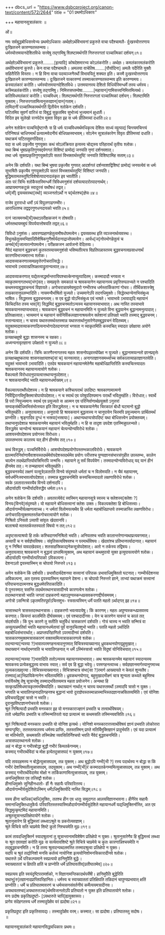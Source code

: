 +++
dbcs_url = "https://www.dsbcproject.org/canon-text/content/572/2644"
title = "01 प्रथमोऽधिकारः"

+++
महायानसूत्रालंकारः 
॥

ओं॥

नमः सर्वबुद्धबोधिसत्त्वेभ्यः 
प्रथमोऽधिकारः 
अर्थज्ञोऽर्थविभावनां प्रकुरुते वाचा पदैश्चामलै-
र्दुःखस्योत्तरणाय दुःखितजने कारुण्यतस्तन्मयः।  
धर्मस्योत्तमयानदेशितविधेः सत्त्वेषु तद्‍गामिषु 
श्लिष्टामर्थगतिं निरुत्तरगतां पञ्चात्मिकां दर्शयन्॥१॥

अर्थज्ञोऽर्थविभावनां प्रकुरुते.........[इत्यादि] कोषदेशमारभ्य कोऽलंकरोति। अर्थज्ञः। कमलंकारमलंकरोति अर्थविभावनां कुरुते। केन वाचा पदैश्चामलैः। अमलया वाचेतिष........[पौर्यादिना] अमलैः पदैरिति युक्तैः सहितैरिति विस्तरः। न हि विना वाचा पदव्यञ्जनैरर्थो विभावयितुं शक्यत इति। कस्मै दुःखस्योत्तरणाय दुःखितजने कारुण्यतस्तन्मयः। दुःखितजने यत्कारुण्यं तस्मात्कारुण्यतस्तन्मय इति कारुण्यमयः। कस्यालंकारं करोति। धर्मस्योत्तमयानदेशितविधेः। उत्तमयानस्य देशितो विधिर्यस्मिन्धर्मे तस्य धर्मस्य। कस्मिन्नलंकरोति। सत्त्वेषु तद्‍गामिषु। निमित्तसप्तम्येषा.........[महायान]गामिसत्त्वनिमित्तमित्यर्थः। कतिविधमलंकारं करोति। पञ्चविधम्। श्लिष्टामर्थगतिं निरुत्तरगतां पञ्चात्मिकां दर्शयन्। श्लिष्टामिति युक्ताम्। निरुत्तरगतामित्यनुत्तरज्ञान[यान]गताम्।  
तामिदानीं पञ्चात्मिकामर्थगतिं द्वितीयेन श्लोकेन दर्शयति।  
घटितमिव सुवर्णं वारिजं वा विबुद्धं 
सुकृतमिव सुभोज्यं भुज्यमानं क्षुधार्तैः।  
विदित इव सुलेखो रत्नपेटेव मुक्ता 
विवृत इह स धर्मः प्रीतिमग्र्यां दधाति॥२॥

अनेन श्लोकेन पञ्चभिर्दृष्टान्तैः स हि धर्मः पञ्चविधमर्थमधिकृत्य देशितः साध्यं व्युत्पाद्यं चिन्त्यमचिन्त्यं परिनिष्पन्नं चाधिगमार्थं प्रत्यात्मवेदनीयं बोधिपक्षस्वभावम्। सोऽनेन सूत्रालंकारेण विवृतः प्रीतिमग्र्यां दधाति। यथाक्रमं घटितसुवर्णादिवत्।  
यदा स धर्मः प्रकृत्यैव गुणयुक्तः कथं सोऽलंक्रियत इत्यस्य चोद्यस्य परिहारार्थं तृतीयः श्लोकः।  
यथा बिम्बं भूषाप्रकृतिगुणवद्दर्पणगतं 
विशिष्टं प्रामोद्यं जनयति नृणां दर्शनवशात्।  
तथा धर्मः सूक्तप्रकृतिगुणयुक्तोऽपि सततं 
विभक्तार्थस्तुष्टिं जनयति विशिष्टामिह सताम्॥३॥

अनेन किं दर्शयति। यथा बिम्बं भूषया प्रकृत्यैव गुणवत् आदर्शगतं दर्शनवशाद्विशिष्टं प्रामोद्यं जनयत्येवं स धर्मः सुभाषितैः प्रकृत्यैव गुणयुक्तोऽपि सततं विभक्तार्थस्तुष्टिं विशिष्टां जनयति। बुद्धिमतामतस्तुष्टिविशेषोत्पादनादलंकृत इव भवतीति।  
अतः परं त्रिभिः श्लोकैस्तस्मिन्धर्मे त्रिविधमनुशंसं दर्शयत्यादरोत्पादनार्थम्।  
आघ्रायमाणकटुकं स्वादुरसं यथौषधं तद्वत्।  
धर्म[र्मो] द्वयव्यवस्था[स्थो] व्यञ्जनतोऽर्थो न च[र्थतश्च]ज्ञेयः॥४॥

राजेव दुराराधो धर्मो ऽयं विपुलगाढगम्भीरः।  
आराधितश्च तद्वद्वरगुणधनदायको भवति॥५॥

रत्नं जात्यमनर्थं[र्घं]यथाऽपरीक्षकजनं न तोषयति।  
धर्मस्तथायमबुघं विपर्ययात्तोषयति तद्वत्॥६॥

त्रिविधो ऽनुशंसः। आवरणप्रहाणहेतुत्वमौषधोपमत्वेन। द्वयव्यवस्थ इति व्यञ्जनार्थव्यवस्थः। विभुत्वहेतुत्वमभिज्ञादिवैशेषिकगुणैर्श्वर्यदानाद्राजोपमत्वेन। आर्यध[ज]नोपभोगहेतुत्वं च अनर्थ[र्घ]जात्यरत्नोपमत्वेन। परीक्षकजन आर्यजनो वेदितव्यः।  
नैवेदं महायानं बुद्धवचनं कुतस्तस्यायमनुशंसो भविष्यतीत्यत्र विप्रतिपन्नास्तस्य बुद्धवचनत्वप्रसाधनार्थं कारणविभाज्यमारभ्य श्लोकः।  
आदावव्याकरणात्समप्रवृत्तेरगोचरात्सिद्धेः।  
भावाभावे ऽभावात्प्रतिपक्षत्वाद्रुतान्यत्वात्॥७॥

आदावव्याकरणात् यद्येतत्सद्धर्मान्तरायिपश्चात्केनाप्युत्पादितम्। कस्मादादौ भगवता न व्याकृतमनागतभय[भंग]वत्। समप्रवृत्तेः समकालं च श्रावकयानेन महायानस्य प्रवृत्तिरुपलभ्यते न पश्चादिति कथमस्याबुद्धवचनत्वं विज्ञायते। अगोचरान्नायमेवमुदारो गम्भीरश्च धर्मस्तार्किकाणां गोचरः। तीर्थिकशास्त्रेषु तत्प्रकारानुपलम्भादिति। नायमन्यैर्भाषितो युज्यते। उच्यमानेऽपि तदनधिमुक्तेः। सिद्धेरथान्येनाभिसंबुध्य भाषितः। सिद्धमस्य बुद्धवचनत्वम्। स एव बुद्धो योऽभिसंबुध्य एवं भाषते। भावाभावे ऽभावाद्यदि महायानं किंचिदस्ति तस्य भाव[वे] सिद्धमिदं बुद्धवचनमतोऽन्यस्य महायानस्याभावात्। अथ नास्ति तस्याभावे श्रावकयानस्याप्यभावात्। श्रावकयानं बुद्धवचनं न महायानमिति न युज्यते विना बुद्धयानेन बुद्धानामनुत्पादात्। प्रतिपक्षत्वात्। भाव्यमानं च महायानं सर्वनिर्विकल्पज्ञानाश्रयत्वेन क्लेशानां प्रतिपक्षो भवति तस्माद् बुद्धवचनम्। रुतान्यत्वात्। न चास्य यथारुतमर्थस्तस्मान्न यथारुतार्थानुसारेणेदमबुद्धवचनं वेदितब्यम्।  
यदुक्तमादावव्याकरणादित्यनाभोगादेतदनागतां भगवता न व्याकृतमिति कस्यचित् स्यादत उपेक्षाया अयोगे श्लोकः।  
प्रत्यक्षचक्षुषो बुद्धाः शासनस्य च रक्षकाः।  
अध्मन्यनावृतज्ञाना उपेक्षातो न युज्यते॥८॥

अनेन किं दर्शयति। त्रिभिः कारणैरनागतस्य महतः शासनोपद्रवस्योपेक्षा न युज्यते। बुद्धानामयत्नतो ज्ञानप्रवृत्तेः प्रत्यक्षचक्षुष्कतया शासनरक्षायाश्च[यां च] यत्नवत्वात्। अनागतज्ञानसमर्थ्याच्च सर्वकालाव्याहतज्ञानतयेति।  
यदुक्तं भावाभावे ऽभावादिति। एतदेव श्रावकयानं महायानमेतेनैव महाबोधिप्राप्तिरिति कस्यचित्स्यादतः श्रावकयानस्य महायानत्वायोगे श्लोकः।  
वैकल्यतो विरोधादनुपायत्वात्तथाप्यनुपदेशात्।  
न श्रावकयानमिदं भवति महायानधर्माख्यम्॥९॥

वैकल्यात्परार्थोपदेशस्य। न हि श्रावकयाने कश्चित्परार्थ उपदिष्टः श्रावकाणामात्मनो निर्विद्विरागविमुक्तिमात्रोपायोपदेशात्। न च स्वार्थ एव परेषूपदिश्यमानः परार्थो भवितुमर्हति। विरोधात्। स्वार्थे हि परो नियुज्यमानः स्वार्थ एव प्रयुज्यते स आत्मन एव परिनिर्वाणार्थप्रयुक्तो ऽनुत्तरां सम्यक्‌संबोधिमभिसंभोत्स्यत इति विरुद्धमेतत्। न च श्रावकयानेनैव चिरकालं बोधौ घटमानो बुद्धो भवितुमर्हति। अनुपायत्वात्। अनुपायो हि श्रावकयानं बुद्धत्वस्य न चानुपायेन चिरमपि प्रयुज्यमानः प्रार्थितमर्थं प्राप्नोति। श्रृङ्गादिव दुग्धं न भस्रया[भस्रायाः]। अथान्यथाप्यत्रोपदिष्टं यथा बोधिसत्त्वेन प्रयोक्तव्यम्। तथाप्यनुपदेशान्न श्रावकयानमेव महायानं भवितुर्महति। न हि स तादृश उपदेश एतस्मिन्नुपलभ्यते।  
विरुद्धमेव चान्योन्यं श्रावकयानं महायानं चेत्यन्योन्यविरोधे श्लोकः।  
आशयस्योपदेशस्य प्रयोगस्य विरोधतः।  
उपस्तम्भस्य कालस्य यत् हीनं हीनमेव तत्॥१०॥

कथं विरुद्धम्। पञ्चभिर्विरोधैः। आशयोपदेशप्रयोगोपस्तम्भकालविरोधैः। श्रावकयाने ह्यात्मपरिनिर्वाणायैवाशयस्तदर्थमेवोपदेशस्तदर्थमेव प्रयोगः परीत्तश्च पुण्यज्ञानसंभारसंगृहीत उपस्तम्भः, कालेन चाल्पेन तदर्थप्राप्तिर्यावत्त्रिभिरपि जन्मभिः। महायाने तु सर्वं विपर्ययेण। तस्मादन्योन्यविरोधाद् यद् यानं हीनं हीनमेव तत्। न तन्महायानं भवितुमर्हति।  
बुद्धवचनस्येदं लक्षणं यत्सूत्रेऽवतरति विनये संदृश्यते धर्मतां च न विलोमयति। न चैवं महायानम्, सर्वधर्मनिःस्वभावत्वोपदेशात्। तस्मान्न बुद्धवचनमिति कस्यचित्स्यादतो लक्षणाविरोधे श्लोकः।  
स्वके ऽवतारात्स्वस्यैव विनये दर्शनादपि।  
औदार्यादपि गाम्भीर्यादविरुद्धैव धर्मता॥११॥

अनेन श्लोकेन किं दर्शयति। अवतरत्येवेदं स्वस्मिन् महायानसूत्रे स्वस्य च क्लेशस्य[क्लेशः ?] विनयः[विनये]संदृश्यते। यो महायाने बोधिसत्त्वानां क्लेशः उक्तः। विकल्पक्लेशा हि बोधिसत्त्वाः। औदार्यगाम्भीर्यलक्षणत्वाच्च। न धर्मतां विलोमयत्यथैव हि धर्मता महाबोधिप्राप्तये तस्मान्नास्ति लक्षणविरोधः।  
अगोचरादित्युक्तमतर्स्तकगोचरत्वायोगे श्लोकः।  
निश्रितो ऽनियतो ऽव्यापी सांवृतः खेदवानपि।  
बालाश्रयो मतस्तर्कस्तस्यातो विषयो न तत्॥१२॥

अदृष्टसत्याश्रयो हि तर्कः कश्चिदागमनिश्रितो भवति। अनियतश्च भवति कालान्तरेणान्यथाप्रत्यवगमात्। अव्यापी च न सर्वज्ञेयविषयः। संवृतिसत्यविषयश्च न परमार्थविषयः। खेदवांश्च प्रतिभानपर्यादानात्। महायानं तु न निश्रितं यावदखेदवत्। शतसाहस्रिकाद्यनेकसूत्रोपदेशात्। अतो न तर्कस्य तद्विषयः।  
अनुपायत्वात् श्रावकयाने न बुद्धत्वं प्राप्तमित्युक्तम्, अथ महायानं कथमुपायो युक्त इत्युपायत्वयोगे श्लोकः।  
औदार्यादपि गाम्भीर्यात्परिपाको ऽविकल्पना।  
देशनाऽतो द्वयस्यास्मिन् स चोपायो निरुत्तरे॥१३॥

अनेन श्लोकेन किं दर्शयति। प्रभावौदार्यदेशनया सत्त्वानां परिपाकः प्रभावाधिमुक्तितो घटनात्। गाम्भीर्यदेशनया अविकल्पना, अत एतस्य द्वयस्यास्मिन् महायाने देशना। स चोपायो निरुत्तरे ज्ञाने, ताभ्यां यथाक्रमं सत्त्वानां परिपाचनादात्मनश्च बुद्धधर्मपरिपाकादिति।  
ये पुनरस्मात् त्रसन्ति तदर्थमस्थानत्रासादीनवे कारणत्वेन श्लोकः।  
तदस्थानत्रासो भवति जगतां दाहकरणो
महाऽपुण्यस्कन्धप्रसवकरणाद्दीर्घसमयम्।  
अगोत्रो ऽसन्मित्रो ऽकृतमतिरपूर्वाऽचित्तशुभ-
स्त्रसत्यस्मिन् धर्मे पतति महतो ऽर्थाद्‍गत् इह॥१४॥

त्रासास्थाने त्रासस्तदस्थानत्रासः। दाहकरणो भवत्यपायेषु। किं कारणम्। महतः अपुण्यस्कन्धप्रसवस्य करणात्। कियन्तं कालमिति दीर्घसमयम्। एवं पश्चादादीनवः। येन च कारणेन यावन्तं च कालं तत् संदर्शयति। किं पुनः कारणे तु सतीति चतुर्विधं त्रासकारणं दर्शयति। गोत्रं चास्य न भवति सन्मित्रं वा अव्युत्पन्नमतिर्वा भवति महायानधर्मतायां पूर्वं वानुपचितशुभो भवति। पतति महतो ऽर्थादिति महाबोधिसंभारार्थात्। अप्राप्तपरिहाणितो ऽपरमादीनवं दर्शयति।  
त्रासकारणमुक्तमत्रासकारणं वक्तव्यमित्यत्रासकारणत्वे श्लोकः।  
तदन्यान्या[न्यस्या ?]भावात्परमगहनत्वादनुगमात् 
विचित्रस्याख्यानाद् ध्रुवकथनयोगाद्वहुमुखात्।  
यथाख्यानं नार्थाद्भगवति च भावातिगहनात् 
न धर्मे ऽस्मिंस्त्रासो भवति विदुषां योनिविचयात्॥१५॥

तदन्यान्या[न्यस्या ?]भावादिति ततोऽन्यस्य महायानस्याभावात्। अथ श्रावकयानमेव महायानं स्यादन्यस्य श्रावकस्य प्रत्येकबुद्धस्य वाभावः स्यात्। सर्व एव हि बुद्धा भवेयुः। परमगहनत्वाच्च। सर्वज्ञज्ञानमार्गस्यानुगमाच्च तुल्यकालप्रवृत्त्या। विचित्रस्याख्यानात्। विचित्रश्चात्र संभा[सा ?]रमार्ग आख्यायते न केवलं शून्यतैव। तस्माद[आ]भिप्रायिकेनानेन भवितव्यमिति। ध्रुवकथनयोगाद्, बहुमुखादभीक्ष्णं चात्र शून्यता कथ्यते बहुमिश्च पर्यायैस्तेषु तेषु सूत्रान्तेषु तस्माद्भवितव्यमत्र महता प्रयोजनेन। अन्यथा हि सत्कृत्प्रतिषेधमात्रकृतमभबिष्यदिति। यथाख्यानं नार्थात् न चास्य यथारुतमर्थो ऽस्मादपि त्रासो न युक्तः। भगवति च भावातिगहनादतिगहनश्च बुद्धानां भावो दुराज्ञेयस्तस्मान्नास्माभिस्तदज्ञानात्त्रसितव्यमिति। एवं योनिशः प्रविचयाद्विदुषां त्रासो न भवति।  
दूरानुप्रविष्टज्ञानगोचरत्वे श्लोकः।  
श्रुतं निश्रित्यादौ प्रभवति मनस्कार इह यो
मनस्काराज्ज्ञानं प्रभवति च तत्त्वार्थविषयम्।  
ततो धर्मप्राप्तिः प्रभवति च तस्मिन्मतिरतो 
यदा प्रत्यात्मं सा कथमसति तस्मिन्व्यवसितिः॥१६॥

श्रुतं निश्रित्यादौ मनस्कारः प्रभवति यो योनिश इत्यर्थः। योनिशो मनस्कारात्तत्त्वार्थविषयं ज्ञानं प्रभवति लोकोत्तरा सम्यग्दृष्टिः, ततस्तत्फलस्य धर्मस्य प्राप्तिः, ततस्तस्मिन् प्राप्ते मतिर्विमुक्तिज्ञानं प्रादुर्भवति। एवं यदा प्रत्यात्मं सा मतिर्भवति, कथमसति तस्मिन्नेषा व्यवसितिर्निश्चयो भवति नैवेदं बुद्धवचनमिति।  
अत्रासपदस्थानत्वे श्लोकः।  
अहं न बोद्धा न गभीरबोद्धा बुद्धौ गभीरं किमतर्कगम्यम्।  
कस्माद् गभीरार्थविदां च मोक्ष इत्येतदुत्त्रासपदं न युक्तम्॥१७॥

यदि तावदहमस्य न बोद्धेत्युत्त्रासपदम्, तन्न युक्तम्। अथ बुद्धोऽपि गम्भी[भी ?] रस्य पदार्थस्य न बोद्धा स किं गभीरं देशयिष्यतीत्युत्त्रासपदम्, तदयुक्तम्। अथ गम्भी[भी]रं कस्मादतर्कगम्यमित्युत्त्रासपदम्, तन्न युक्तम्। अथ कस्माद् गभीरार्थविदामेव मोक्षो न तार्किकाणामित्युत्त्रासपदम्, तन्न युक्तम्।  
अनधिमुक्तित एव तत्सिद्वौ श्लोकः।  
हीनाधिमुक्तेः सुनिहीनधातो-
र्ही नैः सहायैः परिवारितस्य।  
औदार्यगाम्भीर्यसुदेशितेऽस्मिन्
धर्मेऽधिमुक्तिर्यदि नास्ति सिद्धम्॥१८॥

यस्य हीना चाधिक[चाधि]मुक्तिः, ततश्च हीन एव धातुः समुदागत आलयविज्ञानभावना। हीनैरेव सहायैः समानाधिमुक्तिधातुकैर्यः परिवारितस्तस्यास्मिन्नौदार्यगाम्भीर्यसुदेशिते महायानधर्मे यद्यधिमुक्तिर्नास्ति, अत एव सिद्धमुत्कृष्टमिदं महायानमिति।  
अश्रुतसूत्रान्तप्रतिक्षेपायोगे श्लोकः।  
श्रुतानुसारेण हि बुद्धिमत्तां 
लब्ध्वाऽश्रुते यः प्रकरोत्यवज्ञाम्।  
श्रुते विचित्रे सति चाप्रमेये
शिष्टे कुतो निश्चयमेति मूढः॥१९॥

कामं तावदधिमुक्तिर्न स्यादश्रुतानां तु सूत्रान्तानामविशेषेण प्रतिक्षेपो न युक्तः। श्रुतानुसारेणैव हि बुद्धिमत्त्वं लब्ध्वा यः श्रुत  एवावज्ञां करोति मूढः स सत्येवावशिष्टे श्रुते विचित्रे चाप्रमेये च कुतः कारणान्निश्चयमेति न तद्‍बुद्धवचनमिति। न हि तस्य श्रुतादन्यब्दलमस्ति तस्मादश्रुत्वा प्रतिक्षेपो न युक्तः।  
यदपि च श्रुतं तद्योनिशो मनसि कर्तव्यं नायोनिश इत्ययोनिशोमनसिकारादीनवे श्लोकः।  
यथारुते ऽर्थे परिकल्प्यमाने
स्वप्रत्ययो हानिमुपैति बुद्धेः।  
स्वाख्याततां च क्षिपति क्षतिं च 
प्राप्नोति धर्मे प्रतिघावतीव[प्रतीघातमेव]॥२०॥

स्वप्रत्यय इति स्वयंदृष्टिपरामर्शको, न विज्ञानामन्तिकादर्थपर्येषी। हानिमुपैति बुद्धेरिति यथाभू[रु]तज्ञानादप्राप्तिपरिहानितः। धर्मस्य च स्वाख्याततां प्रतिक्षिपति तन्निदानं चापुण्यप्रभावात् क्षतिं प्राप्नोति। धर्मे च प्रतिघातमावरणं च धर्मव्यसनसंवर्तनीयं कर्मेत्ययमत्रादीनवः।  
अयथावतश्चा[अयथारुतञ्चा]र्थमविजानतोऽपि प्रतिघातो न युक्त इति प्रतिघातायोगे श्लोकः।  
मनः प्रदोषः प्रकृतिप्रदुष्टो-
[ऽयथारुते चापि]ह्ययुक्तरूपः।  
प्रागेव संदेहगतस्य धर्मे 
तस्मादुपेक्षैव वरं ह्यदोषा॥२१॥

प्रकृतिप्रदुष्ट इति प्रकृतिसावद्यः। तस्मादुपेक्षैव वरम्। कस्मात्। सा ह्यदोषा। प्रतिघातस्तु सदोषः।  
॥

महायानसूत्रालंकारे महायानसिद्ध्यधिकारः प्रथमः॥

